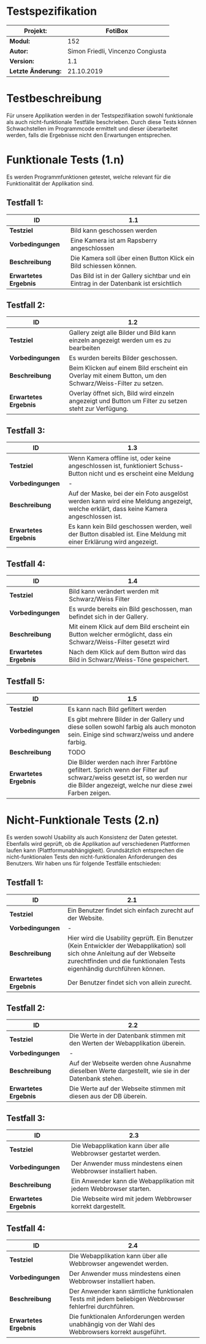 # Testspezifikation

| **Projekt:** | FotiBox |
| --- | --- |
| **Modul:** | 152 |
| **Autor:** | Simon Friedli, Vincenzo Congiusta |
| **Version:** | 1.1 |
| **Letzte Änderung:** | 21.10.2019 |



# Testbeschreibung

Für unsere Applikation werden in der Testspezifikation sowohl funktionale als auch nicht-funktionale Testfälle beschrieben. Durch diese Tests können Schwachstellen im Programmcode ermittelt und dieser überarbeitet werden, falls die Ergebnisse nicht den Erwartungen entsprechen.

# Funktionale Tests (1.n)

Es werden Programmfunktionen getestet, welche relevant für die Funktionalität der Applikation sind.

## Testfall 1:

| **ID** | 1.1 |
| --- | --- |
| **Testziel** | Bild kann geschossen werden |
| **Vorbedingungen** | Eine Kamera ist am Rapsberry angeschlossen |
| **Beschreibung** | Die Kamera soll über einen Button Klick ein Bild schiessen können. |
| **Erwartetes Ergebnis** | Das Bild ist in der Gallery sichtbar und ein Eintrag in der Datenbank ist ersichtlich |

## Testfall 2:

| **ID** | 1.2 |
| --- | --- |
| **Testziel** | Gallery zeigt alle Bilder und Bild kann einzeln angezeigt werden um es zu bearbeiten |
| **Vorbedingungen** | Es wurden bereits Bilder geschossen. |
| **Beschreibung** | Beim Klicken auf einem Bild erscheint ein Overlay mit einem Button, um den Schwarz/Weiss-Filter zu setzen. |
| **Erwartetes Ergebnis** | Overlay öffnet sich, Bild wird einzeln angezeigt und Button um Filter zu setzen steht zur Verfügung. |

## Testfall 3:

| **ID** | 1.3 |
| --- | --- |
| **Testziel** | Wenn Kamera offline ist, oder keine angeschlossen ist, funktioniert Schuss-Button nicht und es erscheint eine Meldung |
| **Vorbedingungen** | - |
| **Beschreibung** | Auf der Maske, bei der ein Foto ausgelöst werden kann wird eine Meldung angezeigt, welche erklärt, dass keine Kamera angeschlossen ist. |
| **Erwartetes Ergebnis** | Es kann kein Bild geschossen werden, weil der Button disabled ist. Eine Meldung mit einer Erklärung wird angezeigt. |

## Testfall 4:

| **ID** | 1.4 |
| --- | --- |
| **Testziel** | Bild kann verändert werden mit Schwarz/Weiss Filter |
| **Vorbedingungen** | Es wurde bereits ein Bild geschossen, man befindet sich in der Gallery. |
| **Beschreibung** | Mit einem Klick auf dem Bild erscheint ein Button welcher ermöglicht, dass ein Schwarz/Weiss-Filter gesetzt wird |
| **Erwartetes Ergebnis** | Nach dem Klick auf dem Button wird das Bild in Schwarz/Weiss-Töne gespeichert. |

## Testfall 5:

| **ID** | 1.5 |
| --- | --- |
| **Testziel** | Es kann nach Bild gefiltert werden |
| **Vorbedingungen** | Es gibt mehrere Bilder in der Gallery und diese sollen sowohl farbig als auch monoton sein. Einige sind schwarz/weiss und andere farbig. |
| **Beschreibung** | TODO |
| **Erwartetes Ergebnis** | Die Bilder werden nach ihrer Farbtöne gefiltert. Sprich wenn der Filter auf schwarz/weiss gesetzt ist, so werden nur die Bilder angezeigt, welche nur diese zwei Farben zeigen. |



# Nicht-Funktionale Tests (2.n)

Es werden sowohl Usability als auch Konsistenz der Daten getestet. Ebenfalls wird geprüft, ob die Applikation auf verschiedenen Plattformen laufen kann (Plattformunabhängigkeit). Grundsätzlich entsprechen die nicht-funktionalen Tests den nicht-funktionalen Anforderungen des Benutzers. Wir haben uns für folgende Testfälle entschieden:

## Testfall 1:

| **ID** | 2.1 |
| --- | --- |
| **Testziel** | Ein Benutzer findet sich einfach zurecht auf der Website. |
| **Vorbedingungen** | - |
| **Beschreibung** | Hier wird die Usability geprüft. Ein Benutzer (Kein Entwickler der Webapplikation) soll sich ohne Anleitung auf der Webseite zurechtfinden und die funktionalen Tests eigenhändig durchführen können. |
| **Erwartetes Ergebnis** | Der Benutzer findet sich von allein zurecht. |

## Testfall 2:

| **ID** | 2.2 |
| --- | --- |
| **Testziel** | Die Werte in der Datenbank stimmen mit den Werten der Webapplikation überein. |
| **Vorbedingungen** | - |
| **Beschreibung** | Auf der Webseite werden ohne Ausnahme dieselben Werte dargestellt, wie sie in der Datenbank stehen. |
| **Erwartetes Ergebnis** | Die Werte auf der Webseite stimmen mit diesen aus der DB überein. |

## Testfall 3:

| **ID** | 2.3 |
| --- | --- |
| **Testziel** | Die Webapplikation kann über alle Webbrowser gestartet werden. |
| **Vorbedingungen** | Der Anwender muss mindestens einen Webbrowser installiert haben. |
| **Beschreibung** | Ein Anwender kann die Webapplikation mit jedem Webbrowser starten. |
| **Erwartetes Ergebnis** | Die Webseite wird mit jedem Webbrowser korrekt dargestellt. |

## Testfall 4:

| **ID** | 2.4 |
| --- | --- |
| **Testziel** | Die Webapplikation kann über alle Webbrowser angewendet werden. |
| **Vorbedingungen** | Der Anwender muss mindestens einen Webbrowser installiert haben. |
| **Beschreibung** | Der Anwender kann sämtliche funktionalen Tests mit jedem beliebigen Webbrowser fehlerfrei durchführen. |
| **Erwartetes Ergebnis** | Die funktionalen Anforderungen werden unabhängig von der Wahl des Webbrowsers korrekt ausgeführt. |
